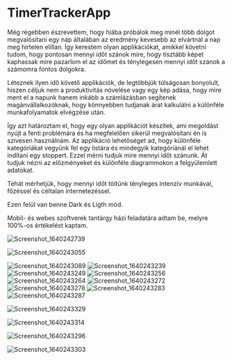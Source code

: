 # TimerTrackerApp

Még régebben észrevettem, hogy hiába próbálok meg minél több dolgot megvalósítani egy nap általában az eredmény kevesebb az elvártnál a nap meg hirtelen elillan. Így kerestem olyan applikációkat, amikkel követni tudom, hogy pontosan mennyi időt szánok mire, hogy tisztább képet kaphassak mire pazarlom el az időmet és ténylegesen mennyi időt szánok a számomra fontos dolgokra.

Léteznek ilyen idő követő applikációk, de legtöbbjük túlságosan bonyolult, hiszen céljuk nem a produktivitás növelése vagy egy kép adása, hogy mire ment el a napunk hanem inkább a számlázásban segítenek magánvállalkozóknak, hogy könnyebben tudjanak árat kalkulálni a különféle munkafolyamatok elvégzése után.

Így azt határoztam el, hogy egy olyan applikációt készítek, ami megoldást nyújt a fenti problémára és ha megfelelően sikerül megvalósítani én is szívesen használnám.
Az applikáció lehetőséget ad, hogy különféle kategóriákat vegyünk fel egy listára és mindegyik kategóriánál el lehet indítani egy stoppert. Ezzel mérni tudjuk mire mennyi időt szánunk. Át tudjuk nézni az előzményeket és különféle diagrammokon a felgyülemlett adatokat.

Tehát mérhetjük, hogy mennyi időt töltünk tényleges intenzív munkával, főzéssel és céltalan internetezéssel.

Ezen felül van benne Dark és Ligth mód.


Mobil- és webes szoftverek tantárgy házi feladatára adtam be, melyre 100%-os értékelést kaptam.




![Screenshot_1640242739](https://user-images.githubusercontent.com/22506745/147299523-6fef6f5b-74c8-4b8e-9c6c-4927181a9312.png)

![Screenshot_1640243055](https://user-images.githubusercontent.com/22506745/147299527-adea63c8-e666-4e1d-be63-09bcfa520cec.png)

![Screenshot_1640243089](https://user-images.githubusercontent.com/22506745/147299530-30a0b54a-3a6c-4e9a-a1cc-db403ee6ef71.png)
![Screenshot_1640243239](https://user-images.githubusercontent.com/22506745/147299531-26c7db02-08fd-4d2e-ac45-461607a12c2d.png)
![Screenshot_1640243249](https://user-images.githubusercontent.com/22506745/147299535-a681d4ee-4655-403c-a29a-931d3e92ae08.png)
![Screenshot_1640243256](https://user-images.githubusercontent.com/22506745/147299537-ccf07236-6580-4e50-a183-70ff87ee82fe.png)
![Screenshot_1640243264](https://user-images.githubusercontent.com/22506745/147299544-ce3c4749-5505-4943-bfbb-d6d4b06a697e.png)
![Screenshot_1640243272](https://user-images.githubusercontent.com/22506745/147299553-057b1f1b-8681-47e0-9d64-995cbd53760b.png)
![Screenshot_1640243278](https://user-images.githubusercontent.com/22506745/147299557-21799710-c2a5-4b00-8351-b1bb4a8da6f7.png)
![Screenshot_1640243283](https://user-images.githubusercontent.com/22506745/147299559-b19f27dc-7030-4b72-bab0-779b5b7e60d7.png)
![Screenshot_1640243287](https://user-images.githubusercontent.com/22506745/147299562-d185c733-9436-45ee-8ac6-3bd99b953b26.png)


![Screenshot_1640243329](https://user-images.githubusercontent.com/22506745/147299577-2a198dd1-2f0c-410e-90af-b78e24d36e49.png)

![Screenshot_1640243314](https://user-images.githubusercontent.com/22506745/147299574-3a9ef826-7e90-43eb-acc6-95b73c4475e5.png)

![Screenshot_1640243296](https://user-images.githubusercontent.com/22506745/147299569-2d76b1d7-fe4c-4ac0-945f-e14f1d6546da.png)

![Screenshot_1640243303](https://user-images.githubusercontent.com/22506745/147299571-197f7e7c-e906-445f-9e2e-2a7e24f8e25e.png)

